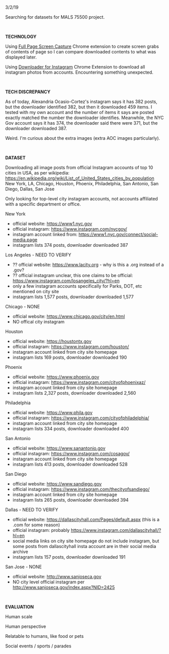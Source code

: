 3/2/19

Searching for datasets for MALS 75500 project.

<br>

****TECHNOLOGY****

Using [Full Page Screen Capture](https://chrome.google.com/webstore/detail/full-page-screen-capture/fdpohaocaechififmbbbbbknoalclacl/related?hl=en) Chrome extension to create screen grabs of contents of page so I can compare downloaded contents to what was displayed later.

Using [Downloader for Instagram](https://chrome.google.com/webstore/detail/downloader-for-instagram/olkpikmlhoaojbbmmpejnimiglejmboe/related) Chrome Extension to download all instagram photos from accounts. Encountering something unexpected.

<br>

****TECH DISCREPANCY****

As of today, Alexandria Ocasio-Cortez's instagram says it has 382 posts, but the downloader identified 382, but then it downloaded 459 items. I tested with my own account and the number of items it says are posted exactly matched the number the downloader identifies. Meanwhile, the NYC Gov account says it has 374, the downloader said there were 371, but the downloader downloaded 387.

Weird. I'm curious about the extra images (extra AOC images particularly). 


<br>

****DATASET****

Downloading all image posts from official Instagram accounts of top 10 cities in USA, as per wikipedia:
https://en.wikipedia.org/wiki/List_of_United_States_cities_by_population
New York, LA, Chicago, Houston, Phoenix, Philadelphia, San Antonio, San Diego, Dallas, San Jose

Only looking for top-level city instagram accounts, not accounts affiliated with a specific department or office.


New York
- official website: https://www1.nyc.gov
- official instagram: https://www.instagram.com/nycgov/
- instagram account linked from: https://www1.nyc.gov/connect/social-media.page
- instagram lists 374 posts, downloader downloaded 387

Los Angeles - NEED TO VERIFY
- ?? official website: https://www.lacity.org - why is this a .org instead of a .gov?
- ?? official instagram unclear, this one claims to be official: https://www.instagram.com/losangeles_city/?hl=en
- only a few instagram accounts specifically for Parks, DOT, etc mentioned on city site
- instagram lists 1,577 posts, downloader downloaded 1,577

Chicago - NONE
- official website: https://www.chicago.gov/city/en.html
- NO offical city instagram 

Houston
- official website: https://houstontx.gov
- official instagram: https://www.instagram.com/houston/
- instagram account linked from city site homepage
- instagram lists 169 posts, downloader downloaded 190

Phoenix
- official website: https://www.phoenix.gov
- official instagram: https://www.instagram.com/cityofphoenixaz/
- instagram account linked from city site homepage
- instagram lists 2,327 posts, downloader downloaded 2,560

Philadelphia
- official website: https://www.phila.gov
- official instagram: https://www.instagram.com/cityofphiladelphia/
- instagram account linked from city site homepage
- instagram lists 334 posts, downloader downloaded 400

San Antonio
- official website: https://www.sanantonio.gov
- official instagram: https://www.instagram.com/cosagov/
- instagram account linked from city site homepage
- instagram lists 413 posts, downloader downloaded 528

San Diego
- official website: https://www.sandiego.gov
- official instagram: https://www.instagram.com/thecityofsandiego/
- instagram account linked from city site homepage
- instagram lists 265 posts, downloader downloaded 394

Dallas - NEED TO VERIFY
- official website: https://dallascityhall.com/Pages/default.aspx  (this is a .com for some reason)
- official instagram: probably https://www.instagram.com/dallascityhall/?hl=en
- social media links on city site homepage do not include instagram, but some posts from dallascityhall insta account are in their social media archive
- instagram lists 157 posts, downloader downloaded 191

San Jose - NONE
- official website: http://www.sanjoseca.gov
- NO city level official instagram per http://www.sanjoseca.gov/index.aspx?NID=2425


<br>

****EVALUATION****

Human scale

Human perspective

Relatable to humans, like food or pets

Social events / sports / parades
